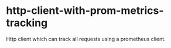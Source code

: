 # http-client-with-prom-metrics-tracking
Http client which can track all requests using a prometheus client.
